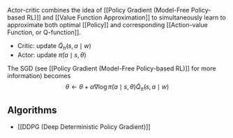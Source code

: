 Actor-critic combines the idea of [[Policy Gradient (Model-Free Policy-based RL)]] and [[Value Function Approximation]] to simultaneously learn to approximate both optimal [[Policy]] and corresponding [[Action-value Function, or Q-function]].
- Critic: update $\tilde{Q}_{\tilde{\pi}}(s, a \mid w)$
- Actor: update $\tilde{\pi}(a \mid s, \theta)$

The SGD (see [[Policy Gradient (Model-Free Policy-based RL)]] for more information) becomes
$$\theta \leftarrow \theta + \alpha \nabla \log \tilde{\pi}(a \mid s, \theta) \tilde{Q}_{\tilde{\pi}}(s, a \mid w)$$

## Algorithms
- [[DDPG (Deep Deterministic Policy Gradient)]]